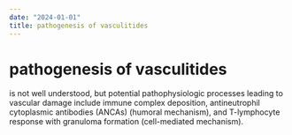 ```yaml
---
date: "2024-01-01"
title: pathogenesis of vasculitides
---
```


# pathogenesis of vasculitides

is not well understood, but potential pathophysiologic processes leading to vascular damage include immune complex deposition, antineutrophil cytoplasmic antibodies (ANCAs) (humoral mechanism), and T-lymphocyte response with granuloma formation (cell-mediated mechanism).
